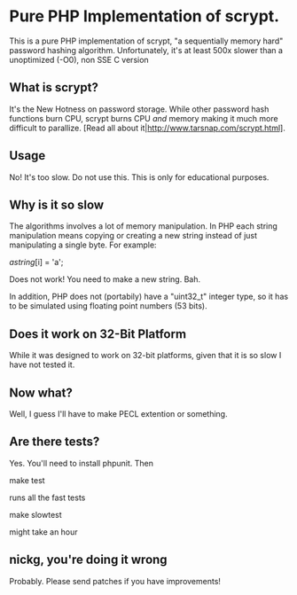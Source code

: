 Pure PHP Implementation of scrypt.
=======================================

This is a pure PHP implementation of scrypt, "a sequentially memory
hard" password hashing algorithm.  Unfortunately, it's at least 500x
slower than a unoptimized (-O0), non SSE C version

## What is scrypt? ##

It's the New Hotness on password storage.  While other password hash
functions burn CPU, scrypt burns CPU *and* memory making it much more
difficult to parallize.  [Read all about
it|http://www.tarsnap.com/scrypt.html].

## Usage  ##

No!  It's too slow.  Do not use this.  This is only for educational purposes.

## Why is it so slow ##

The algorithms involves a lot of memory manipulation.  In PHP each
string manipulation means copying or creating a new string instead of
just manipulating a single byte.  For example:

  $astring[$i] = 'a';

Does not work!  You need to make a new string.  Bah.

In addition, PHP does not (portabily) have a "uint32_t" integer type,
so it has to be simulated using floating point numbers (53 bits).

## Does it work on 32-Bit Platform ##

While it was designed to work on 32-bit platforms, given that it is so
slow I have not tested it.

## Now what? ##

Well, I guess I'll have to make PECL extention or something.

## Are there tests? ##

Yes.  You'll need to install phpunit.  Then

  make test

runs all the fast tests

  make slowtest

might take an hour

## nickg, you're doing it wrong ##

Probably.  Please send patches if you have improvements!